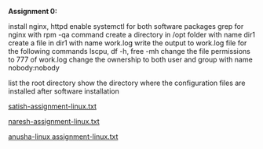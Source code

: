 **Assignment 0:**

install nginx, httpd
enable systemctl for both software packages
grep for nginx with rpm -qa command 
create a directory in /opt folder with name dir1
create a file in dir1 with name work.log
write the output to  work.log file for the following commands lscpu, df -h, free -mh 
change the file permissions to 777 of work.log
change the ownership to  both user and group with name nobody:nobody

list the root directory
show the directory where the configuration files are installed after software installation


[satish-assignment-linux.txt](/.attachments/satish-assignment-linux-a26e161d-a360-4e8b-9420-4138368aae65.txt)

[naresh-assignment-linux.txt](/.attachments/naresh-assignment-linux-e0f2d3c2-1899-4da0-96af-87cf4dcab7c8.txt)

[anusha-linux assignment-linux.txt](/.attachments/anusha-linux%20assignment-linux-2401a1c2-2bb9-4105-83fd-f79277b1b571.txt)
